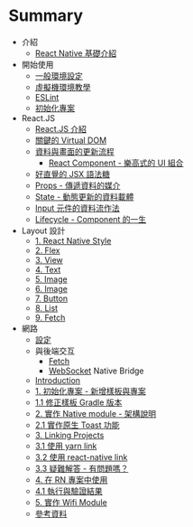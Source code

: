 # Summary

* 介紹
  * [React Native 基礎介紹](intro/index.md)
* 開始使用
  * [一般環境設定](setup/environment.md)
  * [虛擬機環境教學](setup/VM_setup.md)
  * [ESLint](setup/eslint.md)
  * [初始化專案](setup/Initialze_project.md)
* React.JS
  * [React.JS 介紹](react/React_Intro.md)
  * [關鍵的 Virtual DOM](react/Virtual_DOM.md)
  * [資料與畫面的更新流程](react/React_Data_Flow.md)
    * [React Component - 樂高式的 UI 組合](react/Component.md)
  * [好直覺的 JSX 語法糖](react/JSX.md)
  * [Props - 傳遞資料的媒介](react/Props.md)
  * [State - 動態更新的資料載體](react/State.md)
  * [Input 元件的資料流作法](react/Input_Data_Flow.md)
  * [Lifecycle - Component 的一生](react/Lifecycle.md)
    <!-- * [參考資料](react/REFERENCE.md) -->
* Layout 設計
  * [1. React Native Style](layout/style.md)
  * [2. Flex](layout/flex.md)
  * [3. View](layout/view.md)
  * [4. Text](layout/text.md)
  * [5. Image](layout/image.md)
  * [6. Image](layout/image.md)
  * [7. Button](layout/button.md)
  * [8. List](layout/list.md)
  * [9. Fetch](layout/list.md)
* 網路
  * [設定](Network/setup.md)
  * 與後端交互
    * [Fetch](Network/fetch.md)
    * [WebSocket](Network/WebSocket.md)
Native Bridge
  * [Introduction](native-bridge/README.md)
  * [1. 初始化專案 - 新增樣板與專案](native-bridge/chapter1.md)
  * [1.1 修正樣板 Gradle 版本](native-bridge/chapter1.1.md)
  * [2. 實作 Native module - 架構說明](native-bridge/chapter2.md)
  * [2.1 實作原生 Toast 功能](native-bridge/chapter2.1.md)
  * [3. Linking Projects](native-bridge/chapter3.md)
  * [3.1 使用 yarn link](native-bridge/chapter3.1.md)
  * [3.2 使用 react-native link](native-bridge/chapter3.2.md)
  * [3.3 疑難解答 - 有問題嗎？](native-bridge/chapter3.3.md)
  * [4. 在 RN 專案中使用](native-bridge/chapter4.md)
  * [4.1 執行與驗證結果](native-bridge/chapter4.1.md)
  * [5. 實作 Wifi Module](native-bridge/chapter5.md)
  * [參考資料](native-bridge/REFERENCE.md)
